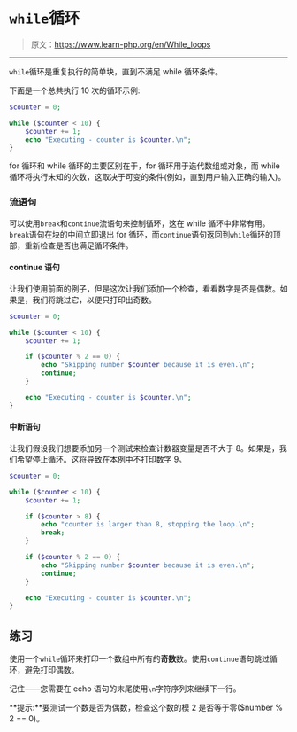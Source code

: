 # `while`循环

> 原文：<https://www.learn-php.org/en/While_loops>

* * *

`while`循环是重复执行的简单块，直到不满足 while 循环条件。

下面是一个总共执行 10 次的循环示例:

```php
$counter = 0;

while ($counter < 10) {
    $counter += 1;
    echo "Executing - counter is $counter.\n";
} 
```

for 循环和 while 循环的主要区别在于，for 循环用于迭代数组或对象，而 while 循环将执行未知的次数，这取决于可变的条件(例如，直到用户输入正确的输入)。

### 流语句

可以使用`break`和`continue`流语句来控制循环，这在 while 循环中非常有用。`break`语句在块的中间立即退出 for 循环，而`continue`语句返回到`while`循环的顶部，重新检查是否也满足循环条件。

#### continue 语句

让我们使用前面的例子，但是这次让我们添加一个检查，看看数字是否是偶数。如果是，我们将跳过它，以便只打印出奇数。

```php
$counter = 0;

while ($counter < 10) {
    $counter += 1;

    if ($counter % 2 == 0) {
        echo "Skipping number $counter because it is even.\n";
        continue;
    }

    echo "Executing - counter is $counter.\n";
} 
```

#### 中断语句

让我们假设我们想要添加另一个测试来检查计数器变量是否不大于 8。如果是，我们希望停止循环。这将导致在本例中不打印数字 9。

```php
$counter = 0;

while ($counter < 10) {
    $counter += 1;

    if ($counter > 8) {
        echo "counter is larger than 8, stopping the loop.\n";
        break;
    }

    if ($counter % 2 == 0) {
        echo "Skipping number $counter because it is even.\n";
        continue;
    }

    echo "Executing - counter is $counter.\n";
} 
```

## 练习

使用一个`while`循环来打印一个数组中所有的**奇数**数。使用`continue`语句跳过循环，避免打印偶数。

记住——您需要在 echo 语句的末尾使用`\n`字符序列来继续下一行。

**提示:**要测试一个数是否为偶数，检查这个数的模 2 是否等于零($number % 2 == 0)。